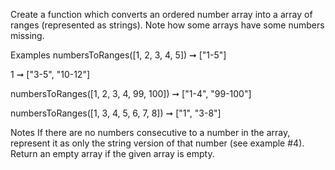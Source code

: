 Create a function which converts an ordered number array into a array of ranges (represented as strings). Note how some arrays have some numbers missing.

Examples
numbersToRanges([1, 2, 3, 4, 5]) ➞ ["1-5"]

1 ➞ ["3-5", "10-12"]

numbersToRanges([1, 2, 3, 4, 99, 100]) ➞ ["1-4", "99-100"]

numbersToRanges([1, 3, 4, 5, 6, 7, 8]) ➞ ["1", "3-8"]

Notes
If there are no numbers consecutive to a number in the array, represent it as only the string version of that number (see example #4).
Return an empty array if the given array is empty.